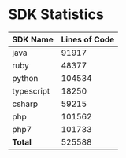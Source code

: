 # SDK Statistics

| SDK Name | Lines of Code |
| -------- | ------------- |
| java | 91917 |
| ruby | 48377 |
| python | 104534 |
| typescript | 18250 |
| csharp | 59215 |
| php | 101562 |
| php7 | 101733 |
| **Total** | 525588 |
